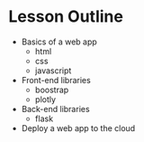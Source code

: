 # Lesson Outline
* Basics of a web app
    * html
    * css
    * javascript
* Front-end libraries
    * boostrap
    * plotly
* Back-end libraries
    * flask
* Deploy a web app to the cloud
